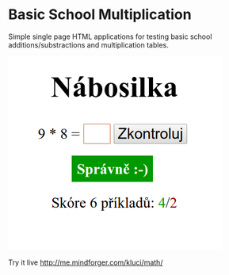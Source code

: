 # Basic School Multiplication

Simple single page HTML applications for testing basic school additions/substractions and multiplication tables.

![Screenshot](./screenshot.png)

Try it live http://me.mindforger.com/kluci/math/
